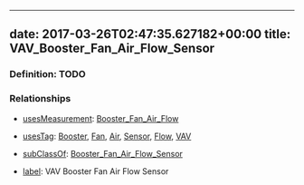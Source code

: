 
---
date: 2017-03-26T02:47:35.627182+00:00
title: VAV_Booster_Fan_Air_Flow_Sensor
---
### Definition: TODO

### Relationships

* [usesMeasurement](https://brickschema.org/schema/1.0/BrickFrame#usesMeasurement): [Booster_Fan_Air_Flow](https://brickschema.org/schema/1.0/Brick#Booster_Fan_Air_Flow)

* [usesTag](https://brickschema.org/schema/1.0/BrickFrame#usesTag): [Booster](https://brickschema.org/schema/1.0/BrickTag#Booster), [Fan](https://brickschema.org/schema/1.0/BrickTag#Fan), [Air](https://brickschema.org/schema/1.0/BrickTag#Air), [Sensor](https://brickschema.org/schema/1.0/BrickTag#Sensor), [Flow](https://brickschema.org/schema/1.0/BrickTag#Flow), [VAV](https://brickschema.org/schema/1.0/BrickTag#VAV)

* [subClassOf](http://www.w3.org/2000/01/rdf-schema#subClassOf): [Booster_Fan_Air_Flow_Sensor](https://brickschema.org/schema/1.0/Brick#Booster_Fan_Air_Flow_Sensor)

* [label](http://www.w3.org/2000/01/rdf-schema#label): VAV Booster Fan Air Flow Sensor
